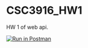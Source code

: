 # CSC3916_HW1
HW 1 of web api. 

[![Run in Postman](https://run.pstmn.io/button.svg)](https://app.getpostman.com/run-collection/dd7e248ffdde11395a15#?env%5BHW1_ENV%5D=W3sia2V5IjoiZWNob1BocmFzZSIsInZhbHVlIjoiaGVsbG9fd29ybGRfdGVzdCIsImVuYWJsZWQiOnRydWV9XQ==)